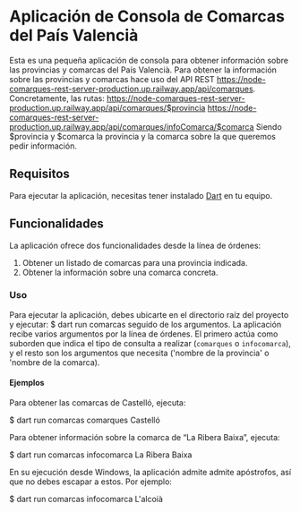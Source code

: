 # Aplicación de Consola de Comarcas del País Valencià
Esta es una pequeña aplicación de consola para obtener información sobre las provincias y comarcas del País Valencià.
Para obtener la información sobre las provincias y comarcas hace uso del API REST https://node-comarques-rest-server-production.up.railway.app/api/comarques. Concretamente, las rutas:
https://node-comarques-rest-server-production.up.railway.app/api/comarques/$provincia
https://node-comarques-rest-server-production.up.railway.app/api/comarques/infoComarca/$comarca
Siendo $provincia y $comarca la provincia y la comarca sobre la que queremos pedir información.


## Requisitos
Para ejecutar la aplicación, necesitas tener instalado [Dart](https://dart.dev/get-dart) en tu equipo.

## Funcionalidades

La aplicación ofrece dos funcionalidades desde la línea de órdenes:

1. Obtener un listado de comarcas para una provincia indicada.
2. Obtener la información sobre una comarca concreta.

### Uso
Para ejecutar la aplicación, debes ubicarte en el directorio raíz del proyecto y ejecutar: $ dart run comarcas seguido de los argumentos.
La aplicación recibe varios argumentos por la línea de órdenes. El primero actúa como suborden que indica el tipo de consulta a realizar (`comarques` o `infocomarca`), y el resto son los argumentos que necesita ('nombre de la provincia' o 'nombre de la comarca).

#### Ejemplos

Para obtener las comarcas de Castelló, ejecuta:

$ dart run comarcas comarques Castelló

Para obtener información sobre la comarca de “La Ribera Baixa”, ejecuta:

$ dart run comarcas infocomarca La Ribera Baixa

En su ejecución desde Windows, la aplicación admite admite apóstrofos, así que no debes escapar a estos. Por ejemplo:

$ dart run comarcas infocomarca L'alcoià